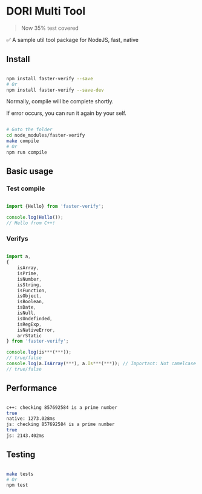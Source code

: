 # DORI Multi Tool

> Now 35% test covered

:white_check_mark: A sample util tool package for NodeJS, fast, native

## Install

```bash

npm install faster-verify --save
# Or
npm install faster-verify --save-dev

```

Normally, compile will be complete shortly.

If error occurs, you can run it again by your self.

```bash

# Goto the folder
cd node_modules/faster-verify
make compile
# Or
npm run compile

```

## Basic usage

### Test compile

```js

import {Hello} from 'faster-verify';

console.log(Hello());
// Hello from C++!

```

### Verifys

```js

import a, 
{
    isArray,
    isPrime,
    isNumber,
    isString,
    isFunction,
    isObject,
    isBoolean,
    isDate,
    isNull,
    isUndefinded,
    isRegExp,
    isNativeError,
    arrStatic
} from 'faster-verify';

console.log(is***(***));
// true/false
console.log(a.IsArray(***), a.Is***(***)); // Important: Not camelcase -> IsArray instead of isArray
// true/false

```

## Performance

```bash

c++: checking 857692584 is a prime number
true
native: 1273.028ms
js: checking 857692584 is a prime number
true
js: 2143.402ms

```

## Testing

```bash

make tests
# Or
npm test

```